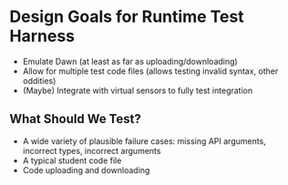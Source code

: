 # Design Goals for Runtime Test Harness
- Emulate Dawn (at least as far as uploading/downloading)
- Allow for multiple test code files (allows testing invalid syntax, other oddities)
- (Maybe) Integrate with virtual sensors to fully test integration

## What Should We Test?
- A wide variety of plausible failure cases: missing API arguments, incorrect types, incorrect arguments
- A typical student code file
- Code uploading and downloading